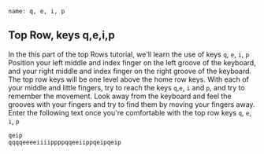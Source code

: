 ```ngMeta
name: q, e, i, p
```

## Top Row, keys q,e,i,p

In the this part of the top Rows tutorial, we'll learn the use of keys `q`, `e`, `i`, `p`
Position your left middle and index finger on the left groove of the keyboard, and your right middle and index finger on the right groove of the keyboard. The top row keys will be one level above the home row keys. With each of your middle and little fingers, try to reach the keys `q`,`e`, `i` and `p`, and try to remember the movement. Look away from the keyboard and feel the grooves with your fingers and try to find them by moving your fingers away.
Enter the following text once you're comfortable with the top row keys  `q`, `e`, `i`, `p`


```practicetyping
qeip
qqqqeeeeiiiippppqqeeiippqeipqeip
```